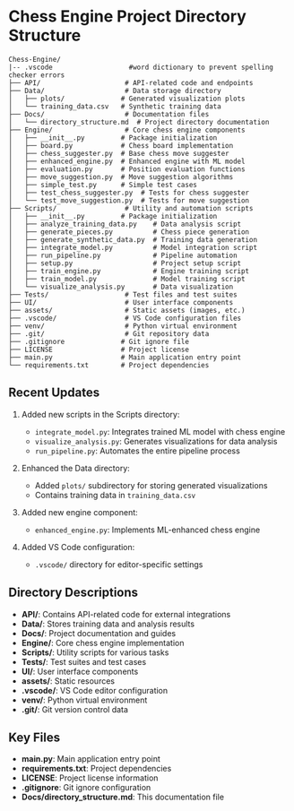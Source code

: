 # Chess Engine Project Directory Structure

```
Chess-Engine/
|-- .vscode                   #word dictionary to prevent spelling checker errors
├── API/                     # API-related code and endpoints
├── Data/                    # Data storage directory
│   ├── plots/              # Generated visualization plots
│   └── training_data.csv   # Synthetic training data
├── Docs/                    # Documentation files
│   └── directory_structure.md  # Project directory documentation
├── Engine/                  # Core chess engine components
│   ├── __init__.py         # Package initialization
│   ├── board.py            # Chess board implementation
│   ├── chess_suggester.py  # Base chess move suggester
│   ├── enhanced_engine.py  # Enhanced engine with ML model
│   ├── evaluation.py       # Position evaluation functions
│   ├── move_suggestion.py  # Move suggestion algorithms
│   ├── simple_test.py      # Simple test cases
│   ├── test_chess_suggester.py  # Tests for chess suggester
│   └── test_move_suggestion.py  # Tests for move suggestion
├── Scripts/                 # Utility and automation scripts
│   ├── __init__.py         # Package initialization
│   ├── analyze_training_data.py    # Data analysis script
│   ├── generate_pieces.py          # Chess piece generation
│   ├── generate_synthetic_data.py  # Training data generation
│   ├── integrate_model.py          # Model integration script
│   ├── run_pipeline.py             # Pipeline automation
│   ├── setup.py                    # Project setup script
│   ├── train_engine.py             # Engine training script
│   ├── train_model.py              # Model training script
│   └── visualize_analysis.py       # Data visualization
├── Tests/                   # Test files and test suites
├── UI/                      # User interface components
├── assets/                  # Static assets (images, etc.)
├── .vscode/                 # VS Code configuration files
├── venv/                    # Python virtual environment
├── .git/                    # Git repository data
├── .gitignore              # Git ignore file
├── LICENSE                 # Project license
├── main.py                 # Main application entry point
└── requirements.txt        # Project dependencies
```

## Recent Updates

1. Added new scripts in the Scripts directory:
   - `integrate_model.py`: Integrates trained ML model with chess engine
   - `visualize_analysis.py`: Generates visualizations for data analysis
   - `run_pipeline.py`: Automates the entire pipeline process

2. Enhanced the Data directory:
   - Added `plots/` subdirectory for storing generated visualizations
   - Contains training data in `training_data.csv`

3. Added new engine component:
   - `enhanced_engine.py`: Implements ML-enhanced chess engine

4. Added VS Code configuration:
   - `.vscode/` directory for editor-specific settings

## Directory Descriptions

- **API/**: Contains API-related code for external integrations
- **Data/**: Stores training data and analysis results
- **Docs/**: Project documentation and guides
- **Engine/**: Core chess engine implementation
- **Scripts/**: Utility scripts for various tasks
- **Tests/**: Test suites and test cases
- **UI/**: User interface components
- **assets/**: Static resources
- **.vscode/**: VS Code editor configuration
- **venv/**: Python virtual environment
- **.git/**: Git version control data

## Key Files

- **main.py**: Main application entry point
- **requirements.txt**: Project dependencies
- **LICENSE**: Project license information
- **.gitignore**: Git ignore configuration
- **Docs/directory_structure.md**: This documentation file 